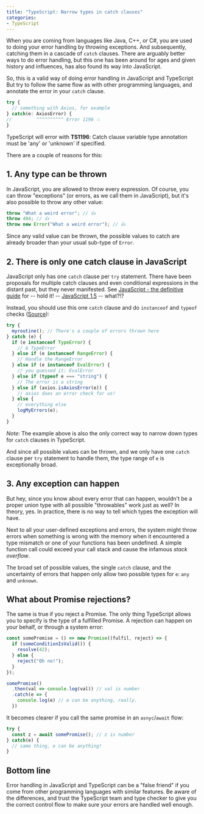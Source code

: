 ```yaml
---
title: "TypeScript: Narrow types in catch clauses"
categories:
- TypeScript
---
```


When you are coming from languages like Java, C++, or C#, you are used to doing your error handling by throwing exceptions. And subsequently, catching them in a cascade of `catch` clauses. There are arguably better ways to do error handling, but this one has been around for ages and given history and influences, has also found its way into JavaScript.

So, this is a valid way of doing error handling in JavaScript and TypeScript But try to follow the same flow as with other programming languages, and annotate the error in your `catch` clause.

```typescript
try {
  // something with Axios, for example
} catch(e: AxiosError) {
//         ^^^^^^^^^^ Error 1196 💥
}
```

TypeScript will error with **TS1196**: Catch clause variable type annotation must be 'any' or 'unknown' if specified.

There are a couple of reasons for this:

## 1. Any type can be thrown

In JavaScript, you are allowed to throw every expression. Of course, you can throw "exceptions" (or errors, as we call them in JavaScript), but it's also possible to throw any other value:

```typescript
throw "What a weird error"; // 👍
throw 404; // 👍
throw new Error("What a weird error"); // 👍
```

Since any valid value can be thrown, the possible values to catch are already broader than your usual sub-type of `Error`.

## 2. There is only one catch clause in JavaScript

JavaScript only has one `catch` clause per `try` statement. There have been proposals for multiple catch clauses and even conditional expressions in the distant past, but they never manifested. See [JavaScript - the definitive guide](https://www.oreilly.com/library/view/javascript-the-definitive/9781449393854/ch11s06.html) for -- hold it! -- [JavaScript 1.5](https://www-archive.mozilla.org/js/js15.html) -- what?!?

Instead, you should use this one `catch` clause and do `instanceof` and `typeof` checks ([Source](https://developer.mozilla.org/en-US/docs/Web/JavaScript/Reference/Statements/try...catch)):

```typescript
try {
  myroutine(); // There's a couple of errors thrown here
} catch (e) {
  if (e instanceof TypeError) {
    // A TypeError
  } else if (e instanceof RangeError) {
    // Handle the RangeError
  } else if (e instanceof EvalError) {
    // you guessed it: EvalError
  } else if (typeof e === "string") {
    // The error is a string
  } else if (axios.isAxiosError(e)) {
    // axios does an error check for us!
  } else {
    // everything else  
    logMyErrors(e);
  }
}
```

*Note*: The example above is also the only correct way to narrow down types for `catch` clauses in TypeScript.

And since all possible values can be thrown, and we only have one `catch` clause per `try` statement to handle them, the type range of `e` is exceptionally broad.

## 3. Any exception can happen

But hey, since you know about every error that can happen, wouldn't be a proper union type with all possible "throwables" work just as well? In theory, yes. In practice, there is no way to tell which types the exception will have. 

Next to all your user-defined exceptions and errors, the system might throw errors when something is wrong with the memory when it encountered a type mismatch or one of your functions has been undefined. A simple function call could exceed your call stack and cause the infamous *stack overflow*.

The broad set of possible values, the single `catch` clause, and the uncertainty of errors that happen only allow two possible types for `e`: `any` and `unknown`.

## What about Promise rejections?

The same is true if you reject a Promise. The only thing TypeScript allows you to specify is the type of a fulfilled Promise. A rejection can happen on your behalf, or through a system error:

```typescript
const somePromise = () => new Promise((fulfil, reject) => {
  if (someConditionIsValid()) {
    resolve(42);
  } else {
    reject("Oh no!");
  }
});

somePromise()
  .then(val => console.log(val)) // val is number
  .catch(e => {
    console.log(e) // e can be anything, really.
  })
```

It becomes clearer if you call the same promise in an `asnyc`/`await` flow:

```typescript
try {
  const z = await somePromise(); // z is number
} catch(e) {
  // same thing, e can be anything!
}
```

## Bottom line

Error handling in JavaScript and TypeScript can be a "false friend" if you come from other programming languages with similar features. Be aware of the differences, and trust the TypeScript team and type checker to give you the correct control flow to make sure your errors are handled well enough.
